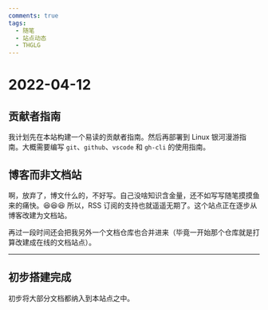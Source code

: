 ```yaml
---
comments: true
tags:
  - 随笔
  - 站点动态
  - THGLG
---
```


# 2022-04-12

## 贡献者指南

我计划先在本站构建一个易读的贡献者指南。然后再部署到 Linux 银河漫游指南。大概需要编写 `git`、`github`、`vscode` 和 `gh-cli` 的使用指南。

## 博客而非文档站

啊，放弃了，博文什么的，不好写。自己没啥知识含金量，还不如写写随笔摸摸鱼来的痛快。😆😆😆 所以，RSS 订阅的支持也就遥遥无期了。这个站点正在逐步从博客改建为文档站。

再过一段时间还会把我另外一个文档仓库也合并进来（毕竟一开始那个仓库就是打算改建成在线的文档站点）。

----

## 初步搭建完成

初步将大部分文档都纳入到本站点之中。
